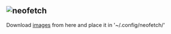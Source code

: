 ![neofetch](https://i.postimg.cc/pL6ss3VQ/neofetch-waifu.png) 
---
Download [images](https://www.mediafire.com/folder/s1wf7yekz7az0/images) from here and place it in '~/.config/neofetch/'

